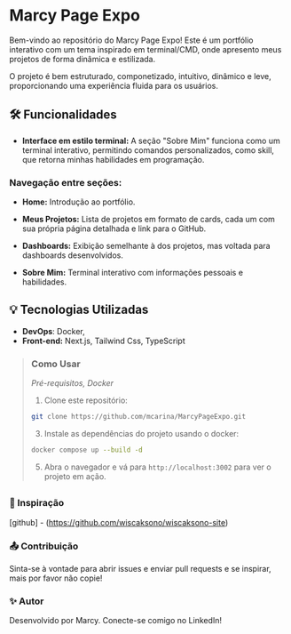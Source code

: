 # Marcy Page Expo
Bem-vindo ao repositório do Marcy Page Expo! Este é um portfólio interativo com um tema 
inspirado em terminal/CMD, onde apresento meus projetos de forma dinâmica e estilizada.

O projeto é bem estruturado, componetizado, intuitivo, dinâmico e leve, proporcionando uma experiência fluida para os usuários.

## 🛠️ Funcionalidades

- **Interface em estilo terminal:** A seção "Sobre Mim" funciona como um terminal interativo, permitindo comandos personalizados, como skill, que retorna minhas habilidades em programação.

### Navegação entre seções:

- **Home:** Introdução ao portfólio.

- **Meus Projetos:** Lista de projetos em formato de cards, cada um com sua própria página detalhada e link para o GitHub.

- **Dashboards:** Exibição semelhante à dos projetos, mas voltada para dashboards desenvolvidos.

- **Sobre Mim:** Terminal interativo com informações pessoais e habilidades.

## 💡 Tecnologias Utilizadas
- **DevOps**: Docker,
- **Front-end:** Next.js, Tailwind Css, TypeScript

> ###  Como Usar
> _Pré-requisitos, Docker_
>
> 1. Clone este repositório:
>   ```bash
>   git clone https://github.com/mcarina/MarcyPageExpo.git
>   ```
>  
> 3. Instale as dependências do projeto usando o docker:
>   ```bash
>   docker compose up --build -d
>   ```
>
>5. Abra o navegador e vá para `http://localhost:3002` para ver o projeto em ação.
>

##

### 🎨 Inspiração

[github] - (https://github.com/wiscaksono/wiscaksono-site)

### 📤 Contribuição

Sinta-se à vontade para abrir issues e enviar pull requests e se inspirar, mais por favor não copie!

### ✨ Autor

Desenvolvido por Marcy. Conecte-se comigo no LinkedIn!
